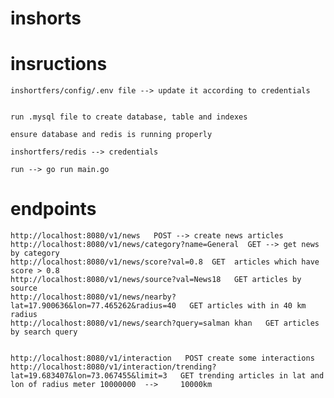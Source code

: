 # inshorts
# insructions 
    inshortfers/config/.env file --> update it according to credentials


    run .mysql file to create database, table and indexes

    ensure database and redis is running properly

    inshortfers/redis --> credentials

    run --> go run main.go



#  endpoints 
    http://localhost:8080/v1/news   POST --> create news articles
    http://localhost:8080/v1/news/category?name=General  GET --> get news by category
    http://localhost:8080/v1/news/score?val=0.8  GET  articles which have score > 0.8
    http://localhost:8080/v1/news/source?val=News18   GET articles by source
    http://localhost:8080/v1/news/nearby?lat=17.900636&lon=77.465262&radius=40   GET articles with in 40 km radius
    http://localhost:8080/v1/news/search?query=salman khan   GET articles by search query


    http://localhost:8080/v1/interaction   POST create some interactions
    http://localhost:8080/v1/interaction/trending?lat=19.683407&lon=73.067455&limit=3   GET trending articles in lat and lon of radius meter 10000000  -->     10000km


